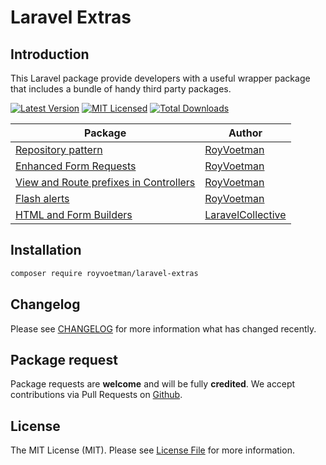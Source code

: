 # Laravel Extras

## Introduction
This Laravel package provide developers with a useful wrapper package that includes a bundle of handy third party packages.

[![Latest Version](https://img.shields.io/packagist/v/royvoetman/laravel-extras.svg?style=flat-square)](https://packagist.org/packages/royvoetman/laravel-extras)
[![MIT Licensed](https://img.shields.io/badge/license-MIT-brightgreen.svg?style=flat-square)](LICENSE)
[![Total Downloads](https://img.shields.io/packagist/dt/royvoetman/laravel-extras.svg?style=flat-square)](https://packagist.org/packages/royvoetman/laravel-extras)

| Package                                                                           | Author |
| --------------------------------------------------------------------------------- | ------ |
| [Repository pattern](https://github.com/RoyVoetman/laravel-repository-pattern)    | [RoyVoetman](https://github.com/RoyVoetman) |
| [Enhanced Form Requests](https://github.com/RoyVoetman/laravel-enhanced-requests) | [RoyVoetman](https://github.com/RoyVoetman) |
| [View and Route prefixes in Controllers](https://github.com/RoyVoetman/laravel-prefixer) | [RoyVoetman](https://github.com/RoyVoetman) |
| [Flash alerts](https://github.com/RoyVoetman/laravel-flash-alerts)                | [RoyVoetman](https://github.com/RoyVoetman) |
| [HTML and Form Builders](https://github.com/LaravelCollective/html)               | [LaravelCollective](https://github.com/LaravelCollective) |

## Installation

```bash
composer require royvoetman/laravel-extras
```

## Changelog

Please see [CHANGELOG](CHANGELOG.md) for more information what has changed recently.

## Package request

Package requests are **welcome** and will be fully **credited**. We accept contributions via Pull Requests on [Github](https://github.com/RoyVoetman/laravel-extras).

## License

The MIT License (MIT). Please see [License File](LICENSE) for more information.
